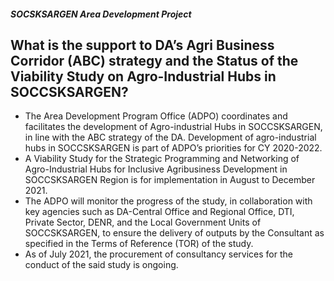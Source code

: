 ##### SOCSKSARGEN Area Development Project

## What is the support to DA’s Agri Business Corridor (ABC) strategy and the Status of the Viability Study on Agro-Industrial Hubs in SOCCSKSARGEN?


 - The Area Development Program Office (ADPO) coordinates and facilitates the development of Agro-industrial Hubs in SOCCSKSARGEN, in line with the ABC strategy of the DA. Development of agro-industrial hubs in SOCCSKSARGEN is part of ADPO’s priorities for CY 2020-2022. 
 - A Viability Study for the Strategic Programming and Networking of Agro-Industrial Hubs for Inclusive Agribusiness Development in SOCCSKSARGEN Region is for implementation in August to December 2021.
 - The ADPO will monitor the progress of the study, in collaboration with key agencies such as DA-Central Office and Regional Office, DTI, Private Sector, DENR, and the Local Government Units of SOCCSKSARGEN, to ensure the delivery of outputs by the Consultant as specified in the Terms of Reference (TOR) of the study. 
 - As of July 2021, the procurement of consultancy services for the conduct of the said study is ongoing.
